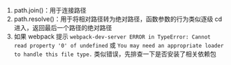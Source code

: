 1. path.join()：用于连接路径
2. path.resolve()：用于将相对路径转为绝对路径，函数参数的行为类似逐级 cd 进入，返回最后一个路径的绝对路径
3. 如果 webpack 提示 `webpack-dev-server ERROR in TypeError: Cannot read property '0' of undefined` 或 `You may need an appropriate loader to handle this file type.` 类似错误，先排查一下是否安装了相关依赖包